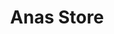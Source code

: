 ---
title: "Anas Store"
url: /karachi/anas-store-hef-school-road-shop-1-plot-no-681-opposite-suriya-kitchen-husaainabad-fb-area-block-3-karimabad-block-3-gulberg-town/
shop: shop
---